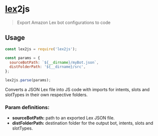 # [lex](https://aws.amazon.com/lex/)2js

> Export Amazon Lex bot configurations to code

## Usage

```javascript
const lex2js = require('lex2js');

const params = {
  sourceBotPath: `${__dirname}/myBot.json`,
  distFolderPath: '${__dirname}/src',
};

lex2js.parse(params);
```

Converts a JSON Lex file into JS code with imports for intents, slots and slotTypes in their own respective folders.

### Param definitions:

- **sourceBotPath:** path to an exported Lex JSON file.
- **distFolderPath:** destination folder for the output bot, intents, slots and slotTypes.
